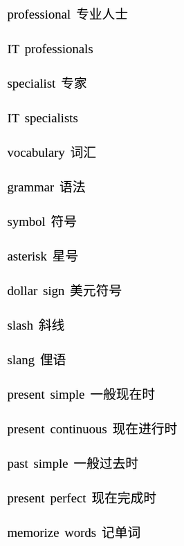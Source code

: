 <font style="font-size: 30px; color: black; font-family: 微软雅黑; white-space: pre-wrap; line-height: 10px; word-spacing: 5px; word-break: normal">

professional 专业人士

IT professionals

specialist 专家

IT specialists

vocabulary 词汇

grammar 语法

symbol 符号

asterisk 星号

dollar sign 美元符号

slash 斜线

slang 俚语

present simple 一般现在时

present continuous 现在进行时

past simple 一般过去时

present perfect 现在完成时

memorize words 记单词


</font>
